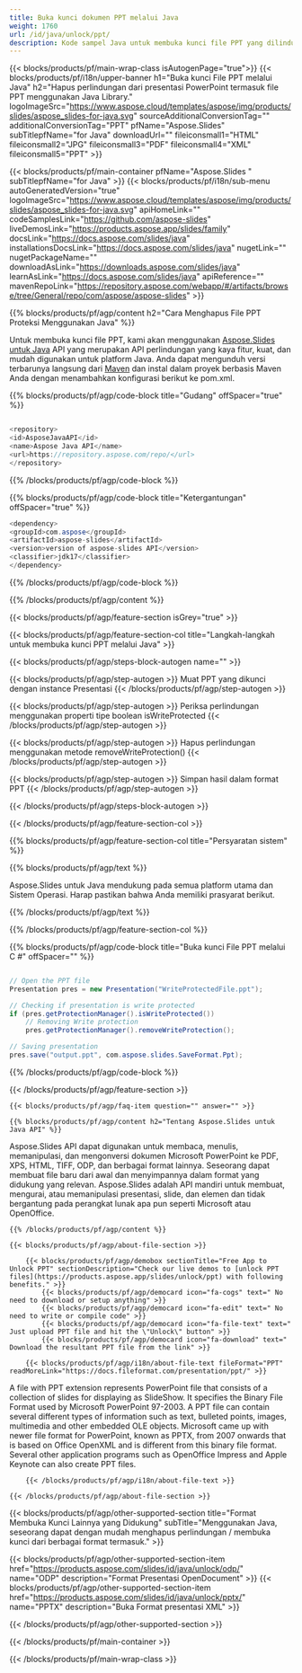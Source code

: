```yaml
---
title: Buka kunci dokumen PPT melalui Java
weight: 1760
url: /id/java/unlock/ppt/ 
description: Kode sampel Java untuk membuka kunci file PPT yang dilindungi kata sandi di Java Runtime Environment untuk Aplikasi JSP/JSF dan Aplikasi Desktop.
---
```


{{< blocks/products/pf/main-wrap-class isAutogenPage="true">}}
{{< blocks/products/pf/i18n/upper-banner h1="Buka kunci File PPT melalui Java" h2="Hapus perlindungan dari presentasi PowerPoint termasuk file PPT menggunakan Java Library." logoImageSrc="https://www.aspose.cloud/templates/aspose/img/products/slides/aspose_slides-for-java.svg" sourceAdditionalConversionTag="" additionalConversionTag="PPT" pfName="Aspose.Slides" subTitlepfName="for Java" downloadUrl="" fileiconsmall1="HTML" fileiconsmall2="JPG" fileiconsmall3="PDF" fileiconsmall4="XML" fileiconsmall5="PPT" >}}

{{< blocks/products/pf/main-container pfName="Aspose.Slides " subTitlepfName="for Java" >}}
{{< blocks/products/pf/i18n/sub-menu autoGeneratedVersion="true" logoImageSrc="https://www.aspose.cloud/templates/aspose/img/products/slides/aspose_slides-for-java.svg" apiHomeLink="" codeSamplesLink="https://github.com/aspose-slides" liveDemosLink="https://products.aspose.app/slides/family" docsLink="https://docs.aspose.com/slides/java" installationsDocsLink="https://docs.aspose.com/slides/java" nugetLink="" nugetPackageName="" downloadAsLink="https://downloads.aspose.com/slides/java" learnAsLink="https://docs.aspose.com/slides/java" apiReference="" mavenRepoLink="https://repository.aspose.com/webapp/#/artifacts/browse/tree/General/repo/com/aspose/aspose-slides" >}}

{{% blocks/products/pf/agp/content h2="Cara Menghapus File PPT Proteksi Menggunakan Java" %}}

 Untuk membuka kunci file PPT, kami akan menggunakan
 [Aspose.Slides untuk Java](https://products.aspose.com/slides/id/java)
 API yang merupakan API perlindungan yang kaya fitur, kuat, dan mudah digunakan untuk platform Java. Anda dapat mengunduh versi terbarunya langsung dari
 [Maven](https://repository.aspose.com/webapp/#/artifacts/browse/tree/General/repo/com/aspose/aspose-slides)
 dan instal dalam proyek berbasis Maven Anda dengan menambahkan konfigurasi berikut ke pom.xml.

{{% blocks/products/pf/agp/code-block title="Gudang" offSpacer="true" %}}

```cs

<repository>
<id>AsposeJavaAPI</id>
<name>Aspose Java API</name>
<url>https://repository.aspose.com/repo/</url>
</repository>

```

{{% /blocks/products/pf/agp/code-block %}}

{{% blocks/products/pf/agp/code-block title="Ketergantungan" offSpacer="true" %}}

```cs
<dependency>
<groupId>com.aspose</groupId>
<artifactId>aspose-slides</artifactId>
<version>version of aspose-slides API</version>
<classifier>jdk17</classifier>
</dependency>

```

{{% /blocks/products/pf/agp/code-block %}}

{{% /blocks/products/pf/agp/content %}}

{{< blocks/products/pf/agp/feature-section isGrey="true" >}}


{{< blocks/products/pf/agp/feature-section-col title="Langkah-langkah untuk membuka kunci PPT melalui Java" >}}

{{< blocks/products/pf/agp/steps-block-autogen name="" >}}

{{< blocks/products/pf/agp/step-autogen >}}
Muat PPT yang dikunci dengan instance Presentasi
{{< /blocks/products/pf/agp/step-autogen >}}

{{< blocks/products/pf/agp/step-autogen >}}
Periksa perlindungan menggunakan properti tipe boolean isWriteProtected
{{< /blocks/products/pf/agp/step-autogen >}}

{{< blocks/products/pf/agp/step-autogen >}}
Hapus perlindungan menggunakan metode removeWriteProtection()
{{< /blocks/products/pf/agp/step-autogen >}}

{{< blocks/products/pf/agp/step-autogen >}}
Simpan hasil dalam format PPT
{{< /blocks/products/pf/agp/step-autogen >}}

{{< /blocks/products/pf/agp/steps-block-autogen >}}

{{< /blocks/products/pf/agp/feature-section-col >}}

{{% blocks/products/pf/agp/feature-section-col title="Persyaratan sistem" %}}

{{% blocks/products/pf/agp/text %}}

 Aspose.Slides untuk Java mendukung pada semua platform utama dan Sistem Operasi. Harap pastikan bahwa Anda memiliki prasyarat berikut.

{{% /blocks/products/pf/agp/text %}}

{{% /blocks/products/pf/agp/feature-section-col %}}

{{% blocks/products/pf/agp/code-block title="Buka kunci File PPT melalui C #" offSpacer="" %}}

```cs

// Open the PPT file
Presentation pres = new Presentation("WriteProtectedFile.ppt");

// Checking if presentation is write protected
if (pres.getProtectionManager().isWriteProtected())
	// Removing Write protection
	pres.getProtectionManager().removeWriteProtection();

// Saving presentation
pres.save("output.ppt", com.aspose.slides.SaveFormat.Ppt);

```

{{% /blocks/products/pf/agp/code-block %}}

{{< /blocks/products/pf/agp/feature-section >}}

    {{< blocks/products/pf/agp/faq-item question="" answer="" >}}
 

<!-- aboutfile Starts -->

    {{% blocks/products/pf/agp/content h2="Tentang Aspose.Slides untuk Java API" %}}

 Aspose.Slides API dapat digunakan untuk membaca, menulis, memanipulasi, dan mengonversi dokumen Microsoft PowerPoint ke PDF, XPS, HTML, TIFF, ODP, dan berbagai format lainnya. Seseorang dapat membuat file baru dari awal dan menyimpannya dalam format yang didukung yang relevan. Aspose.Slides adalah API mandiri untuk membuat, mengurai, atau memanipulasi presentasi, slide, dan elemen dan tidak bergantung pada perangkat lunak apa pun seperti Microsoft atau OpenOffice.  



    {{% /blocks/products/pf/agp/content %}}

    {{< blocks/products/pf/agp/about-file-section >}}

        {{< blocks/products/pf/agp/demobox sectionTitle="Free App to Unlock PPT" sectionDescription="Check our live demos to [unlock PPT files](https://products.aspose.app/slides/unlock/ppt) with following benefits." >}}
            {{< blocks/products/pf/agp/democard icon="fa-cogs" text=" No need to download or setup anything" >}}
            {{< blocks/products/pf/agp/democard icon="fa-edit" text=" No need to write or compile code" >}}
            {{< blocks/products/pf/agp/democard icon="fa-file-text" text=" Just upload PPT file and hit the \"Unlock\" button" >}}
            {{< blocks/products/pf/agp/democard icon="fa-download" text=" Download the resultant PPT file from the link" >}}

        {{< blocks/products/pf/agp/i18n/about-file-text fileFormat="PPT" readMoreLink="https://docs.fileformat.com/presentation/ppt/" >}}
A file with PPT extension represents PowerPoint file that consists of a collection of slides for displaying as SlideShow. It specifies the Binary File Format used by Microsoft PowerPoint 97-2003. A PPT file can contain several different types of information such as text, bulleted points, images, multimedia and other embedded OLE objects. Microsoft came up with newer file format for PowerPoint, known as PPTX, from 2007 onwards that is based on Office OpenXML and is different from this binary file format. Several other application programs such as OpenOffice Impress and Apple Keynote can also create PPT files.

        {{< /blocks/products/pf/agp/i18n/about-file-text >}}

    {{< /blocks/products/pf/agp/about-file-section >}}

<!-- aboutfile Ends -->

{{< blocks/products/pf/agp/other-supported-section title="Format Membuka Kunci Lainnya yang Didukung" subTitle="Menggunakan Java, seseorang dapat dengan mudah menghapus perlindungan / membuka kunci dari berbagai format termasuk." >}}

{{< blocks/products/pf/agp/other-supported-section-item href="https://products.aspose.com/slides/id/java/unlock/odp/" name="ODP" description="Format Presentasi OpenDocument" >}}
{{< blocks/products/pf/agp/other-supported-section-item href="https://products.aspose.com/slides/id/java/unlock/pptx/" name="PPTX" description="Buka Format presentasi XML" >}}

{{< /blocks/products/pf/agp/other-supported-section >}}

{{< /blocks/products/pf/main-container >}}
    
{{< /blocks/products/pf/main-wrap-class >}}